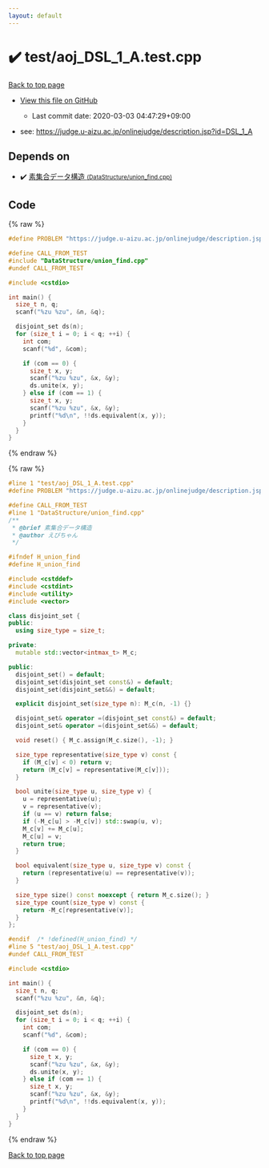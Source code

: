 ```yaml
---
layout: default
---
```


<!-- mathjax config similar to math.stackexchange -->
<script type="text/javascript" async
  src="https://cdnjs.cloudflare.com/ajax/libs/mathjax/2.7.5/MathJax.js?config=TeX-MML-AM_CHTML">
</script>
<script type="text/x-mathjax-config">
  MathJax.Hub.Config({
    TeX: { equationNumbers: { autoNumber: "AMS" }},
    tex2jax: {
      inlineMath: [ ['$','$'] ],
      processEscapes: true
    },
    "HTML-CSS": { matchFontHeight: false },
    displayAlign: "left",
    displayIndent: "2em"
  });
</script>

<script type="text/javascript" src="https://cdnjs.cloudflare.com/ajax/libs/jquery/3.4.1/jquery.min.js"></script>
<script src="https://cdn.jsdelivr.net/npm/jquery-balloon-js@1.1.2/jquery.balloon.min.js" integrity="sha256-ZEYs9VrgAeNuPvs15E39OsyOJaIkXEEt10fzxJ20+2I=" crossorigin="anonymous"></script>
<script type="text/javascript" src="../../assets/js/copy-button.js"></script>
<link rel="stylesheet" href="../../assets/css/copy-button.css" />


# :heavy_check_mark: test/aoj_DSL_1_A.test.cpp

<a href="../../index.html">Back to top page</a>

* <a href="{{ site.github.repository_url }}/blob/master/test/aoj_DSL_1_A.test.cpp">View this file on GitHub</a>
    - Last commit date: 2020-03-03 04:47:29+09:00


* see: <a href="https://judge.u-aizu.ac.jp/onlinejudge/description.jsp?id=DSL_1_A">https://judge.u-aizu.ac.jp/onlinejudge/description.jsp?id=DSL_1_A</a>


## Depends on

* :heavy_check_mark: <a href="../../library/DataStructure/union_find.cpp.html">素集合データ構造 <small>(DataStructure/union_find.cpp)</small></a>


## Code

<a id="unbundled"></a>
{% raw %}
```cpp
#define PROBLEM "https://judge.u-aizu.ac.jp/onlinejudge/description.jsp?id=DSL_1_A"

#define CALL_FROM_TEST
#include "DataStructure/union_find.cpp"
#undef CALL_FROM_TEST

#include <cstdio>

int main() {
  size_t n, q;
  scanf("%zu %zu", &n, &q);

  disjoint_set ds(n);
  for (size_t i = 0; i < q; ++i) {
    int com;
    scanf("%d", &com);

    if (com == 0) {
      size_t x, y;
      scanf("%zu %zu", &x, &y);
      ds.unite(x, y);
    } else if (com == 1) {
      size_t x, y;
      scanf("%zu %zu", &x, &y);
      printf("%d\n", !!ds.equivalent(x, y));
    }
  }
}

```
{% endraw %}

<a id="bundled"></a>
{% raw %}
```cpp
#line 1 "test/aoj_DSL_1_A.test.cpp"
#define PROBLEM "https://judge.u-aizu.ac.jp/onlinejudge/description.jsp?id=DSL_1_A"

#define CALL_FROM_TEST
#line 1 "DataStructure/union_find.cpp"
/**
 * @brief 素集合データ構造
 * @author えびちゃん
 */

#ifndef H_union_find
#define H_union_find

#include <cstddef>
#include <cstdint>
#include <utility>
#include <vector>

class disjoint_set {
public:
  using size_type = size_t;

private:
  mutable std::vector<intmax_t> M_c;

public:
  disjoint_set() = default;
  disjoint_set(disjoint_set const&) = default;
  disjoint_set(disjoint_set&&) = default;

  explicit disjoint_set(size_type n): M_c(n, -1) {}

  disjoint_set& operator =(disjoint_set const&) = default;
  disjoint_set& operator =(disjoint_set&&) = default;

  void reset() { M_c.assign(M_c.size(), -1); }

  size_type representative(size_type v) const {
    if (M_c[v] < 0) return v;
    return (M_c[v] = representative(M_c[v]));
  }

  bool unite(size_type u, size_type v) {
    u = representative(u);
    v = representative(v);
    if (u == v) return false;
    if (-M_c[u] > -M_c[v]) std::swap(u, v);
    M_c[v] += M_c[u];
    M_c[u] = v;
    return true;
  }

  bool equivalent(size_type u, size_type v) const {
    return (representative(u) == representative(v));
  }

  size_type size() const noexcept { return M_c.size(); }
  size_type count(size_type v) const {
    return -M_c[representative(v)];
  }
};

#endif  /* !defined(H_union_find) */
#line 5 "test/aoj_DSL_1_A.test.cpp"
#undef CALL_FROM_TEST

#include <cstdio>

int main() {
  size_t n, q;
  scanf("%zu %zu", &n, &q);

  disjoint_set ds(n);
  for (size_t i = 0; i < q; ++i) {
    int com;
    scanf("%d", &com);

    if (com == 0) {
      size_t x, y;
      scanf("%zu %zu", &x, &y);
      ds.unite(x, y);
    } else if (com == 1) {
      size_t x, y;
      scanf("%zu %zu", &x, &y);
      printf("%d\n", !!ds.equivalent(x, y));
    }
  }
}

```
{% endraw %}

<a href="../../index.html">Back to top page</a>


